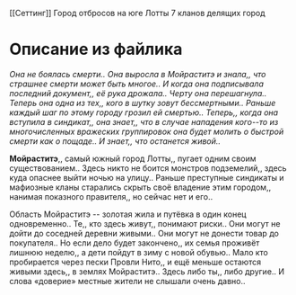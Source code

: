 [[Сеттинг]]
Город отбросов на юге Лотты
7 кланов делящих город
# Описание из файлика
*Она не боялась смерти.. Она выросла в Мойраститэ и знала,, что страшнее смерти может быть многое.. И когда она подписывала последний документ,, её рука дрожала.. Черту она перешагнула.. Теперь она одна из тех,, кого  в шутку зовут бессмертными.. Раньше каждый шаг по этому городу грозил ей смертью.. Теперь,, когда она вступила в синдикат,, она знает,, что в случае нападения кого--то из многочисленных вражеских группировок она будет молить о быстрой смерти как о пощаде.. И знает,, что останется живой..*

**Мойраститэ**,, самый южный город Лотты,, пугает одним своим существованием.. Здесь никто не боится монстров подземелий,, здесь куда опаснее выйти ночью на улицу.. Раньше преступные синдикаты и мафиозные кланы старались скрыть своё владение этим городом,, нанимая показного правителя,, но сейчас нет и его..

Область Мойраститэ -- золотая жила и путёвка в один конец одновременно.. Те,, кто здесь живут,, понимают риски.. Они могут не дойти до соседней деревни живыми.. Они могут не донести товар до покупателя.. Но если дело будет закончено,, их семья проживёт лишнюю неделю,, а дети пойдут в зиму с новой обувью.. Мало кто пробирается через пески Провли Нито,, и ещё меньше остаются живыми здесь,, в землях Мойраститэ.. Здесь либо ты,, либо другие.. И слова «доверие» местные жители не слышали очень давно..

